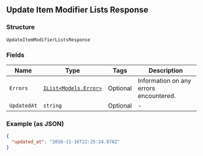 ## Update Item Modifier Lists Response

### Structure

`UpdateItemModifierListsResponse`

### Fields

| Name | Type | Tags | Description |
|  --- | --- | --- | --- |
| `Errors` | [`IList<Models.Error>`](/doc/models/error.md) | Optional | Information on any errors encountered. |
| `UpdatedAt` | `string` | Optional | - |

### Example (as JSON)

```json
{
  "updated_at": "2016-11-16T22:25:24.878Z"
}
```

